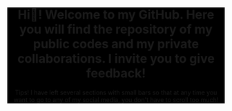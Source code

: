 <header style="background-color:black;">
  <h1>Hi👋! Welcome to my GitHub. Here you will find the repository of my public codes and my private collaborations. I invite you to give feedback!</h1>
  <p>Tips! I have left several sections with small bars so that at any time you want to go to any of my social media, you don't have to scroll too much!</p>
</header>
